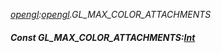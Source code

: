 _[opengl](../../modules/opengl/opengl-module.md):[opengl](../../modules/opengl/opengl-module.md).GL\_MAX\_COLOR\_ATTACHMENTS_
##### Const GL\_MAX\_COLOR\_ATTACHMENTS:[Int](../../modules/wonkey/wonkey-types-int.md)
